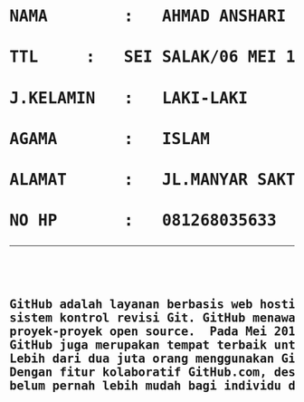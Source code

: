 <html>
<head>
<title> BIODATA </title>
<body>
<pre>
<H1>NAMA		:	AHMAD ANSHARI
<H1>TTL		:	SEI SALAK/06 MEI 1997
<h1>J.KELAMIN	:	LAKI-LAKI
<H1>AGAMA		:	ISLAM
<H1>ALAMAT		:	JL.MANYAR SAKTI
<H1>NO HP		:	081268035633
<HR SIZE = "5" NOSHADE>
<H2>GitHub adalah layanan berbasis web hosting untuk proyek-proyek pengembangan perangkat lunak yang menggunakan
sistem kontrol revisi Git. GitHub menawarkan rencana dibayar untuk repositori pribadi, dan akun gratis untuk
proyek-proyek open source.  Pada Mei 2011, GitHub adalah sumber yang paling populer kode situs repositori terbuka.
GitHub juga merupakan tempat terbaik untuk berbagi kode dengan teman-teman, rekan kerja, teman sekelas, dan orang asing. 
Lebih dari dua juta orang menggunakan GitHub untuk membangun hal-hal menakjubkan bersama-sama.
Dengan fitur kolaboratif GitHub.com, desktop dan aplikasi mobile, dan GitHub Enterprise,
belum pernah lebih mudah bagi individu dan tim untuk menulis kode yang lebih baik, lebih cepat.</H2>
</PRE>
</body>
</html>
